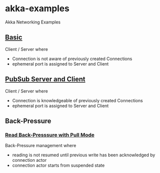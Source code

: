 # akka-examples

Akka Networking Examples

## [Basic](src/main/scala/com/pjanof/io/BasicNetwork.scala)

Client / Server where
* Connection is not aware of previously created Connections
* ephemeral port is assigned to Server and Client

## [PubSub Server and Client](src/main/scala/com/pjanof/io/PubSub.scala)

Client / Server where
* Connection is knowledgeable of previously created Connections
* ephemeral port is assigned to Server and Client

## Back-Pressure

### [Read Back-Presssure with Pull Mode](src/main/scala/com/pjanof/io/ReadBackPressure.scala)

Back-Pressure management where
* reading is not resumed until previous write has been acknowledged by connection actor
* connection actor starts from suspended state
